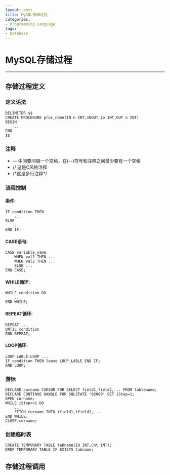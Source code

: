 ```yaml
---
layout: post
title: MySQL存储过程
categories:
- Programming Language
tags:
- Database
---
```


# MySQL存储过程
------------------
## 存储过程定义
### 定义语法
	DELIMITER $$
	CREATE PROCEDURE proc_name(IN n INT,INOUT io INT,OUT o INT)
	BEGIN
		...
	END
	$$

### 注释
- -- 中间要间隔一个空格，在(--)符号和注释之间最少要有一个空格  
- // 这是C风格注释  
- /\*这是多行注释\*/

### 流程控制
#### 条件:
	IF condition THEN
		...
	ELSE
		...
	END IF;  
#### CASE语句:
	CASE variable_name 
		WHEN val1 THEN ... 
		WHEN val2 THEN ... 
		ELSE ... 
	END CASE;  
#### WHILE循环:
	WHILE condition DO
		... 
	END WHILE;  
#### REPEAT循环:
	REPEAT ... 
	UNTIL condition
	END REPEAT;  
#### LOOP循环:
	LOOP LABLE:LOOP ...
	IF condition THEN leave LOOP_LABLE END IF;
	END LOOP;

### 游标
	DECLARE curname CURSOR FOR SELECT field1,field2,... FROM tablename;
	DECLARE CONTINUE HANDLE FOR SQLSTATE '02000' SET iStop=1;
	OPEN curname;
	WHILE iStop<>1 DO
		...
		FETCH curname INTO ifield1,ifield2,...
	END WHILE;
	CLOSE curname;

### 创建临时表
	CREATE TEMPORARY TABLE tabname(ID INT,Cnt INT);
	DROP TEMPORARY TABLE IF EXISTS tabname;

## 存储过程调用
